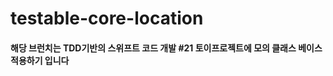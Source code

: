 testable-core-location
======================

#### 해당 브런치는 TDD기반의 스위프트 코드 개발 \#21 토이프로젝트에 모의 클래스 베이스 적용하기 입니다
